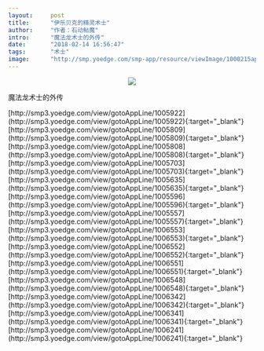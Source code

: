```yaml
---
layout:     post
title:      "伊乐贝克的精灵术士"
author:     "作者：石动鲇魔"
intro:      "魔法龙术士的外传"
date:       "2018-02-14 16:56:47"
tags:       "术士"
image:      "http://smp.yoedge.com/smp-app/resource/viewImage/1000215appline.png"
---
```

<div style="text-align: center">
<p><img src="http://smp.yoedge.com/smp-app/resource/viewImage/1000215appline.png"/></p>
</div>
<p class="post-meta">
<span>魔法龙术士的外传</span>
</p>
[http://smp3.yoedge.com/view/gotoAppLine/1005922](http://smp3.yoedge.com/view/gotoAppLine/1005922){:target="_blank"}
[http://smp3.yoedge.com/view/gotoAppLine/1005809](http://smp3.yoedge.com/view/gotoAppLine/1005809){:target="_blank"}
[http://smp3.yoedge.com/view/gotoAppLine/1005808](http://smp3.yoedge.com/view/gotoAppLine/1005808){:target="_blank"}
[http://smp3.yoedge.com/view/gotoAppLine/1005703](http://smp3.yoedge.com/view/gotoAppLine/1005703){:target="_blank"}
[http://smp3.yoedge.com/view/gotoAppLine/1005635](http://smp3.yoedge.com/view/gotoAppLine/1005635){:target="_blank"}
[http://smp3.yoedge.com/view/gotoAppLine/1005596](http://smp3.yoedge.com/view/gotoAppLine/1005596){:target="_blank"}
[http://smp3.yoedge.com/view/gotoAppLine/1005557](http://smp3.yoedge.com/view/gotoAppLine/1005557){:target="_blank"}
[http://smp3.yoedge.com/view/gotoAppLine/1006553](http://smp3.yoedge.com/view/gotoAppLine/1006553){:target="_blank"}
[http://smp3.yoedge.com/view/gotoAppLine/1006552](http://smp3.yoedge.com/view/gotoAppLine/1006552){:target="_blank"}
[http://smp3.yoedge.com/view/gotoAppLine/1006551](http://smp3.yoedge.com/view/gotoAppLine/1006551){:target="_blank"}
[http://smp3.yoedge.com/view/gotoAppLine/1006548](http://smp3.yoedge.com/view/gotoAppLine/1006548){:target="_blank"}
[http://smp3.yoedge.com/view/gotoAppLine/1006342](http://smp3.yoedge.com/view/gotoAppLine/1006342){:target="_blank"}
[http://smp3.yoedge.com/view/gotoAppLine/1006341](http://smp3.yoedge.com/view/gotoAppLine/1006341){:target="_blank"}
[http://smp3.yoedge.com/view/gotoAppLine/1006241](http://smp3.yoedge.com/view/gotoAppLine/1006241){:target="_blank"}


